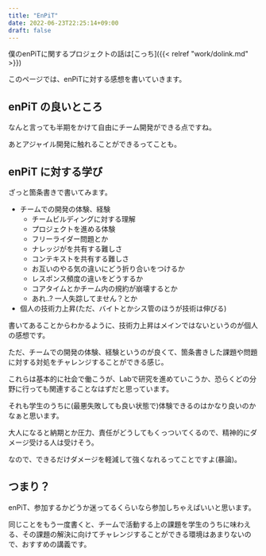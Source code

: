 ```yaml
---
title: "EnPiT"
date: 2022-06-23T22:25:14+09:00
draft: false
---
```


僕のenPiTに関するプロジェクトの話は[こっち]({{< relref "work/dolink.md" >}}) 

このページでは、enPiTに対する感想を書いていきます。

## enPiT の良いところ

なんと言っても半期をかけて自由にチーム開発ができる点ですね。

あとアジャイル開発に触れることができるってことも。

## enPiT に対する学び

ざっと箇条書きで書いてみます。

- チームでの開発の体験、経験
  + チームビルディングに対する理解
  + プロジェクトを進める体験
  + フリーライダー問題とか
  + ナレッジがを共有する難しさ
  + コンテキストを共有する難しさ
  + お互いのやる気の違いにどう折り合いをつけるか
  + レスポンス頻度の違いをどうするか
  + コアタイムとかチーム内の規約が崩壊するとか
  + あれ..? 一人失踪してません？とか
- 個人の技術力上昇(ただ、バイトとかシス管のほうが技術は伸びる)

書いてあることからわかるように、技術力上昇はメインではないというのが個人の感想です。

ただ、チームでの開発の体験、経験というのが良くて、箇条書きした課題や問題に対する対処をチャレンジすることができる感じ。

これらは基本的に社会で働こうが、Labで研究を進めていこうか、恐らくどの分野に行っても関連することなはずだと思っています。

それも学生のうちに(最悪失敗しても良い状態で)体験できるのはかなり良いのかなぁと思います。

大人になると納期とか圧力、責任がどうしてもくっついてくるので、精神的にダメージ受ける人は受けそう。

なので、できるだけダメージを軽減して強くなれるってことですよ(暴論)。

## つまり？

enPiT、参加するかどうか迷ってるくらいなら参加しちゃえばいいと思います。

同じことをもう一度書くと、チームで活動する上の課題を学生のうちに味わえる、その課題の解決に向けてチャレンジすることができる環境はあまりないので、おすすめの講義です。
